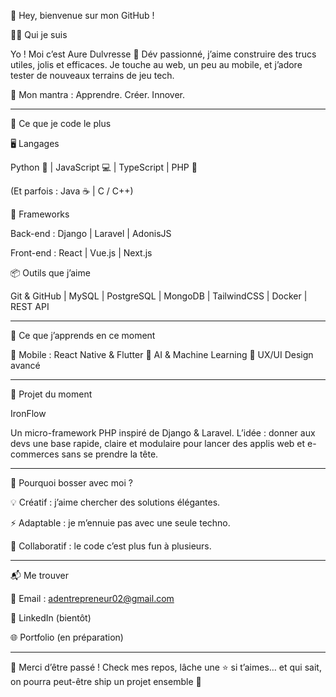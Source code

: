 🌟 Hey, bienvenue sur mon GitHub !

👨‍💻 Qui je suis

Yo ! Moi c’est Aure Dulvresse 👋
Dév passionné, j’aime construire des trucs utiles, jolis et efficaces. Je touche au web, un peu au mobile, et j’adore tester de nouveaux terrains de jeu tech.

🚀 Mon mantra : Apprendre. Créer. Innover.


---

🔧 Ce que je code le plus

🖥️ Langages

Python 🐍 | JavaScript 💻 | TypeScript | PHP 🚀

(Et parfois : Java ☕ | C / C++)


🚀 Frameworks

Back-end : Django | Laravel | AdonisJS

Front-end : React | Vue.js | Next.js 


📦 Outils que j’aime

Git & GitHub | MySQL | PostgreSQL | MongoDB | TailwindCSS | Docker | REST API


---

🎯 Ce que j’apprends en ce moment

📱 Mobile : React Native & Flutter
🤖 AI & Machine Learning
🎨 UX/UI Design avancé


---

🚀 Projet du moment

IronFlow

Un micro-framework PHP inspiré de Django & Laravel.
L’idée : donner aux devs une base rapide, claire et modulaire pour lancer des applis web et e-commerces sans se prendre la tête.


---

🌟 Pourquoi bosser avec moi ?

💡 Créatif : j’aime chercher des solutions élégantes.

⚡ Adaptable : je m’ennuie pas avec une seule techno.

🤝 Collaboratif : le code c’est plus fun à plusieurs.



---

📬 Me trouver

📧 Email : adentrepreneur02@gmail.com

💼 LinkedIn (bientôt)

🌐 Portfolio (en préparation)



---

🎉 Merci d’être passé !
Check mes repos, lâche une ⭐ si t’aimes… et qui sait, on pourra peut-être ship un projet ensemble 🚀
